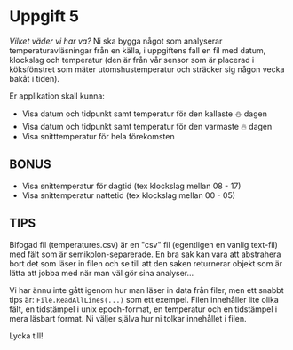 # Uppgift 5
*Vilket väder vi har va?*
Ni ska bygga något som analyserar temperaturavläsningar från en källa, i uppgiftens fall en fil med datum, klockslag och temperatur (den är från vår sensor som är placerad i köksfönstret som mäter utomshustemperatur och sträcker sig någon vecka bakåt i tiden).

Er applikation skall kunna:
- Visa datum och tidpunkt samt temperatur för den kallaste ⛄ dagen
- Visa datum och tidpunkt samt temperatur för den varmaste 🔥 dagen
- Visa snitttemperatur för hela förekomsten

## BONUS
- Visa snittemperatur för dagtid (tex klockslag mellan 08 - 17)
- Visa snittemperatur nattetid (tex klockslag mellan 00 - 05)

## TIPS

Bifogad fil (temperatures.csv) är en "csv" fil (egentligen en vanlig text-fil) med fält som är semikolon-separerade. En bra sak kan vara att abstrahera bort det som läser in filen och se till att den saken returnerar objekt som är lätta att jobba med när man väl gör sina analyser...

Vi har ännu inte gått igenom hur man läser in data från filer, men ett snabbt tips är:
```File.ReadAllLines(...)```
som ett exempel.
Filen innehåller lite olika fält, en tidstämpel i unix epoch-format, en temperatur och en tidstämpel i mera läsbart format. Ni väljer själva hur ni tolkar innehållet i filen.

Lycka till!